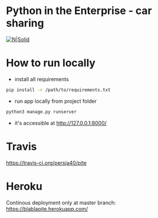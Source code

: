 # Python in the Enterprise - car sharing

[![N|Solid](https://cldup.com/dTxpPi9lDf.thumb.png)](https://nodesource.com/products/nsolid)

# How to run locally
- install all requirements
```bash
pip install -r /path/to/requirements.txt
```
- run app locally from project folder
```bash
python3 manage.py runserver
```
- it's accessible at http://127.0.0.1:8000/

# Travis
https://travis-ci.org/persja40/pite

# Heroku
Continous deployment only at master branch: https://blablapite.herokuapp.com/
